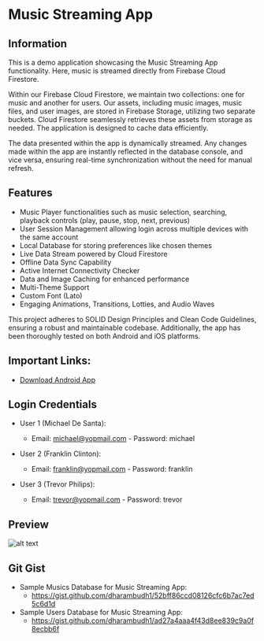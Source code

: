 # Music Streaming App

## Information
This is a demo application showcasing the Music Streaming App functionality. Here, music is streamed directly from Firebase Cloud Firestore.

Within our Firebase Cloud Firestore, we maintain two collections: one for music and another for users. Our assets, including music images, music files, and user images, are stored in Firebase Storage, utilizing two separate buckets. Cloud Firestore seamlessly retrieves these assets from storage as needed. The application is designed to cache data efficiently.

The data presented within the app is dynamically streamed. Any changes made within the app are instantly reflected in the database console, and vice versa, ensuring real-time synchronization without the need for manual refresh.

## Features
- Music Player functionalities such as music selection, searching, playback controls (play, pause, stop, next, previous)
- User Session Management allowing login across multiple devices with the same account
- Local Database for storing preferences like chosen themes
- Live Data Stream powered by Cloud Firestore
- Offline Data Sync Capability
- Active Internet Connectivity Checker
- Data and Image Caching for enhanced performance
- Multi-Theme Support
- Custom Font (Lato)
- Engaging Animations, Transitions, Lotties, and Audio Waves

This project adheres to SOLID Design Principles and Clean Code Guidelines, ensuring a robust and maintainable codebase. Additionally, the app has been thoroughly tested on both Android and iOS platforms.

## Important Links:
- [Download Android App](https://drive.google.com/file/d/1f586BwOAI65pBWWsPQBEHvCW73ggvMaG/view?usp=sharing)

## Login Credentials
- User 1 (Michael De Santa):
  - Email: michael@yopmail.com   - Password: michael

- User 2 (Franklin Clinton):
  - Email: franklin@yopmail.com   - Password: franklin

- User 3 (Trevor Philips):
  - Email: trevor@yopmail.com   - Password: trevor

## Preview
![alt text](https://i.postimg.cc/L4Cz6c0z/imgonline-com-ua-twotoone-NZY6t-Iv-SMr-K6gi-V.png "img")

## Git Gist
- Sample Musics Database for Music Streaming App: 
  - https://gist.github.com/dharambudh1/52bff86ccd08126cfc6b7ac7ed5c6d1d
- Sample Users Database for Music Streaming App: 
  - https://gist.github.com/dharambudh1/ad27a4aaa4f43d8ee839c9a0f8ecbb6f
